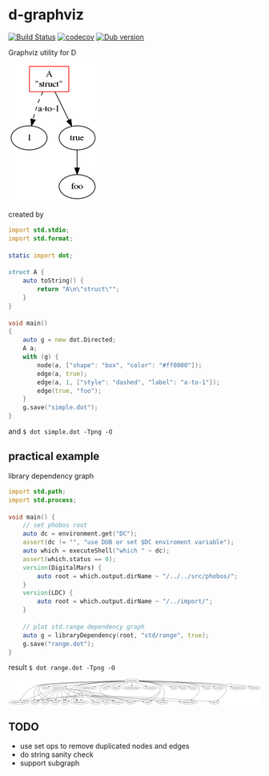 # d-graphviz

[![Build Status](https://travis-ci.org/ShigekiKarita/d-graphviz.svg?branch=master)](https://travis-ci.org/ShigekiKarita/d-graphviz)
[![codecov](https://codecov.io/gh/ShigekiKarita/d-graphviz/branch/master/graph/badge.svg)](https://codecov.io/gh/ShigekiKarita/d-graphviz)
[![Dub version](https://img.shields.io/dub/v/d-graphviz.svg)](https://code.dlang.org/packages/d-graphviz)

Graphviz utility for D

![dot](simple.dot.png)

created by

```d
import std.stdio;
import std.format;

static import dot;

struct A {
    auto toString() {
        return "A\n\"struct\"";
    }
}

void main()
{
    auto g = new dot.Directed;
    A a;
    with (g) {
        node(a, ["shape": "box", "color": "#ff0000"]);
        edge(a, true);
        edge(a, 1, ["style": "dashed", "label": "a-to-1"]);
        edge(true, "foo");
    }
    g.save("simple.dot");
}
```

and `$ dot simple.dot -Tpng -O`


## practical example

library dependency graph

```d
import std.path;
import std.process;

void main() {
    // set phobos root
    auto dc = environment.get("DC");
    assert(dc != "", "use DUB or set $DC enviroment variable");
    auto which = executeShell("which " ~ dc);
    assert(which.status == 0);
    version(DigitalMars) {
        auto root = which.output.dirName ~ "/../../src/phobos/";
    }
    version(LDC) {
        auto root = which.output.dirName ~ "/../import/";
    }

    // plot std.range dependency graph
    auto g = libraryDependency(root, "std/range", true);
    g.save("range.dot");
}
```

result `$ dot range.dot -Tpng -O`

![range](range.dot.png)

## TODO

- use set ops to remove duplicated nodes and edges
- do string sanity check
- support subgraph
